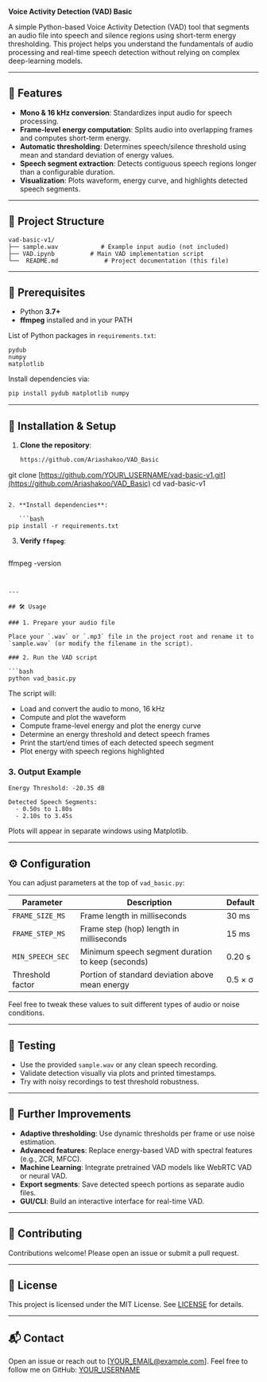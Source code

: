**Voice Activity Detection (VAD) Basic**

A simple Python-based Voice Activity Detection (VAD) tool that segments an audio file into speech and silence regions using short-term energy thresholding. This project helps you understand the fundamentals of audio processing and real-time speech detection without relying on complex deep-learning models.

---

## 🚀 Features

* **Mono & 16 kHz conversion**: Standardizes input audio for speech processing.
* **Frame-level energy computation**: Splits audio into overlapping frames and computes short-term energy.
* **Automatic thresholding**: Determines speech/silence threshold using mean and standard deviation of energy values.
* **Speech segment extraction**: Detects contiguous speech regions longer than a configurable duration.
* **Visualization**: Plots waveform, energy curve, and highlights detected speech segments.

---

## 📁 Project Structure

```
vad-basic-v1/
├── sample.wav            # Example input audio (not included)
├── VAD.ipynb          # Main VAD implementation script
└──  README.md             # Project documentation (this file)
```

---

## 🎯 Prerequisites

* Python **3.7+**
* **ffmpeg** installed and in your PATH

List of Python packages in `requirements.txt`:

```plain
pydub
numpy
matplotlib
```

Install dependencies via:

```bash
pip install pydub matplotlib numpy
```

---

## 🔧 Installation & Setup

1. **Clone the repository**:

   ```bash
   https://github.com/Ariashakoo/VAD_Basic
   ```

git clone [https://github.com/YOUR\_USERNAME/vad-basic-v1.git](https://github.com/Ariashakoo/VAD_Basic)
cd vad-basic-v1

````

2. **Install dependencies**:

   ```bash
pip install -r requirements.txt
````

3. **Verify `ffmpeg`**:

   ```bash
   ```

ffmpeg -version

````


---

## 🛠️ Usage

### 1. Prepare your audio file

Place your `.wav` or `.mp3` file in the project root and rename it to `sample.wav` (or modify the filename in the script).

### 2. Run the VAD script

```bash
python vad_basic.py
````

The script will:

* Load and convert the audio to mono, 16 kHz
* Compute and plot the waveform
* Compute frame-level energy and plot the energy curve
* Determine an energy threshold and detect speech frames
* Print the start/end times of each detected speech segment
* Plot energy with speech regions highlighted

### 3. Output Example

```text
Energy Threshold: -20.35 dB

Detected Speech Segments:
  - 0.50s to 1.80s
  - 2.10s to 3.45s
```

Plots will appear in separate windows using Matplotlib.

---

## ⚙️ Configuration

You can adjust parameters at the top of `vad_basic.py`:

| Parameter        | Description                                       | Default |
| ---------------- | ------------------------------------------------- | ------- |
| `FRAME_SIZE_MS`  | Frame length in milliseconds                      | 30 ms   |
| `FRAME_STEP_MS`  | Frame step (hop) length in milliseconds           | 15 ms   |
| `MIN_SPEECH_SEC` | Minimum speech segment duration to keep (seconds) | 0.20 s  |
| Threshold factor | Portion of standard deviation above mean energy   | 0.5 × σ |

Feel free to tweak these values to suit different types of audio or noise conditions.

---

## 🧪 Testing

* Use the provided `sample.wav` or any clean speech recording.
* Validate detection visually via plots and printed timestamps.
* Try with noisy recordings to test threshold robustness.

---

## 📖 Further Improvements

* **Adaptive thresholding**: Use dynamic thresholds per frame or use noise estimation.
* **Advanced features**: Replace energy-based VAD with spectral features (e.g., ZCR, MFCC).
* **Machine Learning**: Integrate pretrained VAD models like WebRTC VAD or neural VAD.
* **Export segments**: Save detected speech portions as separate audio files.
* **GUI/CLI**: Build an interactive interface for real-time VAD.

---

## 🤝 Contributing

Contributions welcome! Please open an issue or submit a pull request.

---

## 📜 License

This project is licensed under the MIT License. See [LICENSE](LICENSE) for details.

---

## 📬 Contact

Open an issue or reach out to \[[YOUR\_EMAIL@example.com](mailto:YOUR_EMAIL@example.com)]. Feel free to follow me on GitHub: [YOUR\_USERNAME](https://github.com/YOUR_USERNAME)
